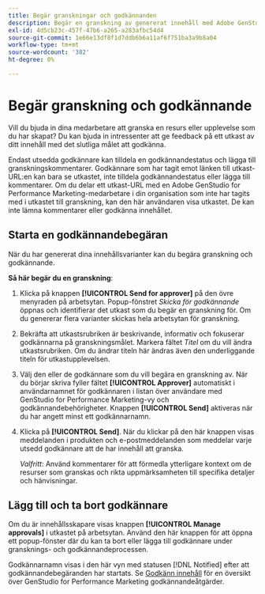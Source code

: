 ```yaml
---
title: Begär granskningar och godkännanden
description: Begär en granskning av genererat innehåll med Adobe GenStudio for Performance Marketing.
exl-id: 4d5cb23c-457f-47b6-a265-a283afbc54d4
source-git-commit: 1e66e13df8f1d7ddb6b6a11af6f751ba3a9b8a04
workflow-type: tm+mt
source-wordcount: '382'
ht-degree: 0%

---
```


# Begär granskning och godkännande

Vill du bjuda in dina medarbetare att granska en resurs eller upplevelse som du har skapat? Du kan bjuda in intressenter att ge feedback på ett utkast av ditt innehåll med det slutliga målet att godkänna.

Endast utsedda godkännare kan tilldela en godkännandestatus och lägga till granskningskommentarer. Godkännare som har tagit emot länken till utkast-URL:en kan bara se utkastet, inte tilldela godkännandestatus eller lägga till kommentarer. Om du delar ett utkast-URL med en Adobe GenStudio for Performance Marketing-medarbetare i din organisation som inte har tagits med i utkastet till granskning, kan den här användaren visa utkastet. De kan inte lämna kommentarer eller godkänna innehållet.

## Starta en godkännandebegäran

När du har genererat dina innehållsvarianter kan du begära granskning och godkännande.

**Så här begär du en granskning**:

1. Klicka på knappen **[!UICONTROL Send for approver]** på den övre menyraden på arbetsytan. Popup-fönstret _Skicka för godkännande_ öppnas och identifierar det utkast som du begär en granskning för. Om du genererar flera varianter skickas hela arbetsytan för granskning.

1. Bekräfta att utkastsrubriken är beskrivande, informativ och fokuserar godkännarna på granskningsmålet. Markera fältet _Titel_ om du vill ändra utkastsrubriken. Om du ändrar titeln här ändras även den underliggande titeln för utkastupplevelsen.

1. Välj den eller de godkännare som du vill begära en granskning av. När du börjar skriva fyller fältet **[!UICONTROL Approver]** automatiskt i användarnamnet för godkännaren i listan över användare med GenStudio for Performance Marketing-vy och godkännandebehörigheter. Knappen **[!UICONTROL Send]** aktiveras när du har angett minst ett godkännarnamn.

1. Klicka på **[!UICONTROL Send]**. När du klickar på den här knappen visas meddelanden i produkten och e-postmeddelanden som meddelar varje utsedd godkännare att de har innehåll att granska.

   _Valfritt_: Använd kommentarer för att förmedla ytterligare kontext om de resurser som granskas och rikta uppmärksamheten till specifika detaljer och hänvisningar.

## Lägg till och ta bort godkännare

Om du är innehållsskapare visas knappen **[!UICONTROL Manage approvals]** i utkastet på arbetsytan. Använd den här knappen för att öppna ett popup-fönster där du kan ta bort eller lägga till godkännare under gransknings- och godkännandeprocessen.

Godkännarnamn visas i den här vyn med statusen [!DNL Notified] efter att godkännandebegäranden har startats. Se [Godkänn innehåll](./approve-content.md) för en översikt över GenStudio for Performance Marketing godkännandeåtgärder.
